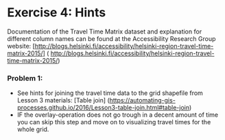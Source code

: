 # Exercise 4: Hints

Documentation of the Travel Time Matrix dataset and explanation for different column names can be found at the Accessibility Research Group website: [http://blogs.helsinki.fi/accessibility/helsinki-region-travel-time-matrix-2015/] (
http://blogs.helsinki.fi/accessibility/helsinki-region-travel-time-matrix-2015/)

### Problem 1:
- See hints for joining the travel time data to the grid shapefile from Lesson 3 materials: [Table join] (https://automating-gis-processes.github.io/2016/Lesson3-table-join.html#table-join) 
- IF the overlay-operation does not go trough in a decent amount of time you can skip this step and move on to visualizing travel times for the whole grid.



